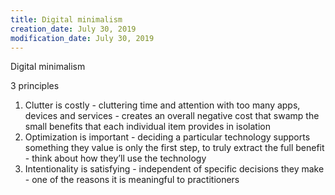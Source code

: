 ```yaml
---
title: Digital minimalism
creation_date: July 30, 2019
modification_date: July 30, 2019
---
```



Digital minimalism

3 principles 
1. Clutter is costly - cluttering time and attention with too many apps, devices and services - creates an overall negative cost that swamp the small benefits that each individual item provides in isolation 
2. Optimization is important - deciding a particular technology supports something they value is only the first step, to truly extract the full benefit - think about how they’ll use the technology 
3. Intentionality is satisfying - independent of specific decisions they make - one of the reasons it is meaningful to practitioners 

